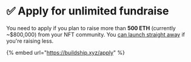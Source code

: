 # ✅ Apply for unlimited fundraise

You need to apply if you plan to raise more than **500 ETH** (currently \~$800,000) from your NFT community. You [can launch straight away](https://app.buildship.xyz) if you're raising less.

{% embed url="https://buildship.xyz/apply" %}

